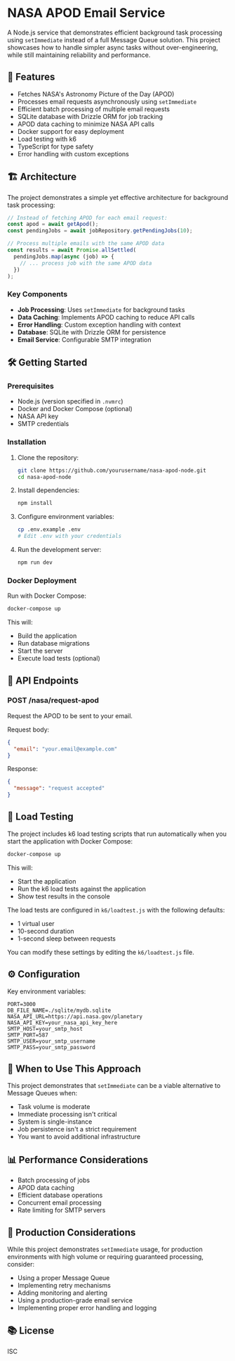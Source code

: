 # NASA APOD Email Service

A Node.js service that demonstrates efficient background task processing using `setImmediate` instead of a full Message Queue solution. This project showcases how to handle simpler async tasks without over-engineering, while still maintaining reliability and performance.

## 🚀 Features

- Fetches NASA's Astronomy Picture of the Day (APOD)
- Processes email requests asynchronously using `setImmediate`
- Efficient batch processing of multiple email requests
- SQLite database with Drizzle ORM for job tracking
- APOD data caching to minimize NASA API calls
- Docker support for easy deployment
- Load testing with k6
- TypeScript for type safety
- Error handling with custom exceptions

## 🏗️ Architecture

The project demonstrates a simple yet effective architecture for background task processing:

```typescript
// Instead of fetching APOD for each email request:
const apod = await getApod();
const pendingJobs = await jobRepository.getPendingJobs(10);

// Process multiple emails with the same APOD data
const results = await Promise.allSettled(
  pendingJobs.map(async (job) => {
    // ... process job with the same APOD data
  })
);
```

### Key Components

- **Job Processing**: Uses `setImmediate` for background tasks
- **Data Caching**: Implements APOD caching to reduce API calls
- **Error Handling**: Custom exception handling with context
- **Database**: SQLite with Drizzle ORM for persistence
- **Email Service**: Configurable SMTP integration

## 🛠️ Getting Started

### Prerequisites

- Node.js (version specified in `.nvmrc`)
- Docker and Docker Compose (optional)
- NASA API key
- SMTP credentials

### Installation

1. Clone the repository:
   ```bash
   git clone https://github.com/yourusername/nasa-apod-node.git
   cd nasa-apod-node
   ```

2. Install dependencies:
   ```bash
   npm install
   ```

3. Configure environment variables:
   ```bash
   cp .env.example .env
   # Edit .env with your credentials
   ```

4. Run the development server:
   ```bash
   npm run dev
   ```

### Docker Deployment

Run with Docker Compose:
```bash
docker-compose up
```

This will:
- Build the application
- Run database migrations
- Start the server
- Execute load tests (optional)

## 📝 API Endpoints

### POST /nasa/request-apod
Request the APOD to be sent to your email.

Request body:
```json
{
  "email": "your.email@example.com"
}
```

Response:
```json
{
  "message": "request accepted"
}
```

## 🧪 Load Testing

The project includes k6 load testing scripts that run automatically when you start the application with Docker Compose:

```bash
docker-compose up
```

This will:
- Start the application
- Run the k6 load tests against the application
- Show test results in the console

The load tests are configured in `k6/loadtest.js` with the following defaults:
- 1 virtual user
- 10-second duration
- 1-second sleep between requests

You can modify these settings by editing the `k6/loadtest.js` file.

## ⚙️ Configuration

Key environment variables:
```env
PORT=3000
DB_FILE_NAME=./sqlite/mydb.sqlite
NASA_API_URL=https://api.nasa.gov/planetary
NASA_API_KEY=your_nasa_api_key_here
SMTP_HOST=your_smtp_host
SMTP_PORT=587
SMTP_USER=your_smtp_username
SMTP_PASS=your_smtp_password
```

## 🎯 When to Use This Approach

This project demonstrates that `setImmediate` can be a viable alternative to Message Queues when:

- Task volume is moderate
- Immediate processing isn't critical
- System is single-instance
- Job persistence isn't a strict requirement
- You want to avoid additional infrastructure

## 📊 Performance Considerations

- Batch processing of jobs
- APOD data caching
- Efficient database operations
- Concurrent email processing
- Rate limiting for SMTP servers

## 🚨 Production Considerations

While this project demonstrates `setImmediate` usage, for production environments with high volume or requiring guaranteed processing, consider:

- Using a proper Message Queue
- Implementing retry mechanisms
- Adding monitoring and alerting
- Using a production-grade email service
- Implementing proper error handling and logging

## 📚 License

ISC 